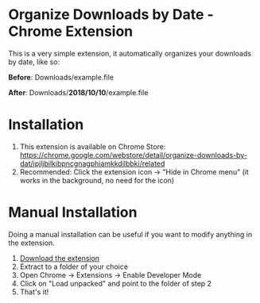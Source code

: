 # Organize Downloads by Date - Chrome Extension

This is a very simple extension, it automatically organizes your downloads by date, like so:

**Before**: Downloads/example.file

**After**: Downloads/**2018/10/10**/example.file


# Installation

 1. This extension is available on Chrome Store: https://chrome.google.com/webstore/detail/organize-downloads-by-dat/ipjljbilkibpncgnagphiamkkdilbbki/related
 2. Recommended: Click the extension icon -> "Hide in Chrome menu" (it works in the background, no need for the icon)

# Manual Installation

Doing a manual installation can be useful if you want to modify anything in the extension.

 1. [Download the extension](https://github.com/Luc45/Organize-Downloads-by-Date-Chrome-Extension/archive/master.zip)
 2. Extract to a folder of your choice
 3. Open Chrome -> Extensions -> Enable Developer Mode
 4. Click on "Load unpacked" and point to the folder of step 2
 5. That's it!